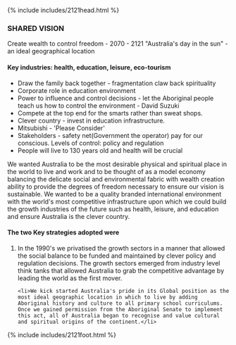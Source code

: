 {% include includes/2121head.html %}<!--  Add content here   Add content here   Add content here --><!--  Add content here   Add content here   Add content here --><h3>SHARED VISION</h3><p align="left">Create wealth to control freedom - 2070 - 2121 "Australia's day in the sun" - an ideal geographical location</p><h4>Key industries:  health, education, leisure, eco-tourism</h4><ul>	<li>Draw the family back together - fragmentation claw back spirituality</li>	<li>Corporate role in education environment</li>	<li>Power to influence and control decisions - let the Aboriginal people teach us how to control the environment - David Suzuki</li>	<li>Compete at the top end for the smarts rather than sweat shops.</li>	<li>Clever country  - invest in education infrastructure.</li>	<li>Mitsubishi  - 'Please Consider'</li>	<li>Stakeholders - safety net(Government the operator) pay for our conscious.  Levels of control:  policy and regulation</li>	<li>People will live to 130 years old and health will be crucial</li></ul><p align="left">We wanted Australia to be the most desirable physical and spiritual place in the world to live and work and to be thought of as a model economy balancing the delicate social and environmental fabric with wealth creation ability to provide the degrees of freedom necessary  to ensure our vision is sustainable.  We wanted to be a quality branded international environment with the world's most competitive infrastructure upon which we could build the growth industries of the future such as health, leisure, and education and ensure Australia is the clever country.</p><h4>The two Key strategies adopted were</h4><ol>	<li>In the 1990's we privatised the growth sectors in a manner that allowed the social balance to be funded and maintained by clever policy and regulation decisions.  The growth sectors emerged from industry level think tanks that allowed Australia to grab the competitive advantage by leading the world as the first mover.</li>	<li>We kick started Australia's pride in its Global position as the most ideal geographic location in which to live by adding Aboriginal history and culture to all primary school curriculums.  Once we gained permission from the Aboriginal Senate to implement this act, all of Australia began to recognise and value cultural and spiritual origins of the continent.</li></ol>{% include includes/2121foot.html %}